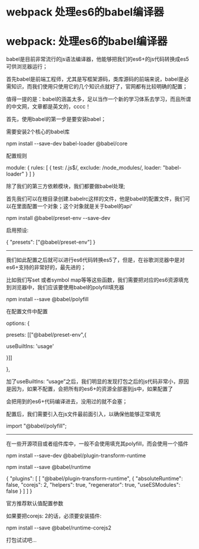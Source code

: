 # webpack 处理es6的babel编译器

# webpack: 处理es6的babel编译器

babel是目前非常流行的js语法编译器，他能够把我们的es6+的js代码转换成es5可供浏览器运行；

首先babel是前端工程师，尤其是写框架源码，类库源码的前端来说，babel是必需知识，而我们使用只使用它的几个知识点就好了，官网都有比较明确的配置；

值得一提的是：babel的涵盖太多，足以当作一个新的学习体系去学习，而且所谓的中文网，文章都是英文的，cccc！

首先，使用babel的第一步是要安装babel；

需要安装2个核心的babel库

npm install --save-dev babel-loader @babel/core

配置规则

module: { rules: [ { test: /\.js$/, exclude: /node_modules/, loader: "babel-loader" } ] }

除了我们的第三方依赖模块，我们都要做babel处理;

首先我们可以在根目录创建.babelrc这样的文件，他是babel的配置文件，我们可以在里面配置一个对象；这个对象就是关于babel的api‘

npm install @babel/preset-env --save-dev

启用预设:

{ "presets": ["@babel/preset-env"] }

---

我们如此配置之后就可以进行es6代码转换es5了，但是，在谷歌浏览器中是对es6+支持的非常好的，最先进的；

比如我们写set 或者symbol map等等这些函数，我们需要把对应的es6资源填充到浏览器中，我们应该要使用babel的polyfill填充器

npm install --save @babel/polyfill

在配置文件中配置

options: {

presets: [["@babel/preset-env",{

useBuiltIns: 'usage'

}]]

},

加了useBuiltIns: “usage”之后，我们明显的发现打包之后的js代码非常小，原因是因为，如果不配置，会把所有的es6+的资源全部塞到js中，如果配置了

会把用到的es6+代码编译进去，没用过的就不会塞；

配置后，我们需要引入在js文件最前面引入，以确保他能够正常填充

import "@babel/polyfill";

---

在一些开源项目或者组件库中，一般不会使用填充其polyfill，而会使用一个插件

npm install --save-dev @babel/plugin-transform-runtime

npm install --save @babel/runtime

{ "plugins": [ [ "@babel/plugin-transform-runtime", { "absoluteRuntime": false, "corejs": 2, "helpers": true, "regenerator": true, "useESModules": false } ] ] }

官方推荐默认值配置参数

如果要把corejs: 2的话，必须要安装插件:

npm install --save @babel/runtime-corejs2

打包试试吧...
